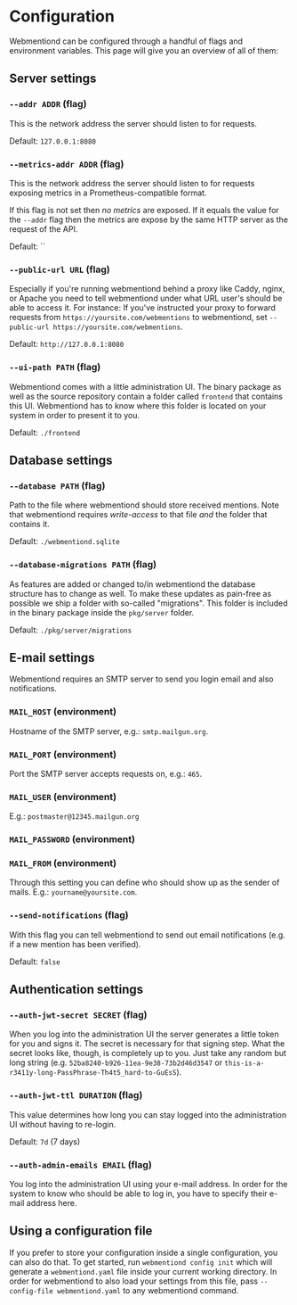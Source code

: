 # Configuration

Webmentiond can be configured through a handful of flags and environment
variables. This page will give you an overview of all of them:


## Server settings

### `--addr ADDR` (flag)

This is the network address the server should listen to for requests.

Default: `127.0.0.1:8080`

### `--metrics-addr ADDR` (flag)

This is the network address the server should listen to for requests exposing
metrics in a Prometheus-compatible format.

If this flag is not set then *no metrics* are exposed. If it equals the value
for the `--addr` flag then the metrics are expose by the same HTTP server as
the request of the API.

Default: ``


### `--public-url URL` (flag)

Especially if you're running webmentiond behind a proxy like Caddy, nginx, or
Apache you need to tell webmentiond under what URL user's should be able to
access it. For instance: If you've instructed your proxy to forward requests
from `https://yoursite.com/webmentions` to webmentiond, set `--public-url
https://yoursite.com/webmentions`.

Default: `http://127.0.0.1:8080`


### `--ui-path PATH` (flag)

Webmentiond comes with a little administration UI. The binary package as well
as the source repository contain a folder called `frontend` that contains this
UI. Webmentiond has to know where this folder is located on your system in
order to present it to you.

Default: `./frontend`


## Database settings

### `--database PATH` (flag)

Path to the file where webmentiond should store received mentions. Note that
webmentiond requires *write-access* to that file *and* the folder that contains
it.

Default: `./webmentiond.sqlite`


### `--database-migrations PATH` (flag)

As features are added or changed to/in webmentiond the database structure has
to change as well. To make these updates as pain-free as possible we ship a
folder with so-called "migrations". This folder is included in the binary
package inside the `pkg/server` folder.

Default: `./pkg/server/migrations`

## E-mail settings

Webmentiond requires an SMTP server to send you login email and also
notifications.

### `MAIL_HOST` (environment)

Hostname of the SMTP server, e.g.: `smtp.mailgun.org`.

### `MAIL_PORT` (environment)

Port the SMTP server accepts requests on, e.g.: `465`.

### `MAIL_USER` (environment)

E.g.: `postmaster@12345.mailgun.org`

### `MAIL_PASSWORD` (environment)
### `MAIL_FROM` (environment)

Through this setting you can define who should show up as the sender of mails.
E.g.: `yourname@yoursite.com`.

### `--send-notifications` (flag)

With this flag you can tell webmentiond to send out email notifications (e.g.
if a new mention has been verified).

Default: `false`


## Authentication settings

### `--auth-jwt-secret SECRET` (flag)

When you log into the administration UI the server generates a little token for
you and signs it. The secret is necessary for that signing step. What the
secret looks like, though, is completely up to you. Just take any random but
long string (e.g. `52ba8240-b926-11ea-9e38-73b2d46d3547` or
`this-is-a-r3411y-long-PassPhrase-Th4t5_hard-to-GuEsS`).

### `--auth-jwt-ttl DURATION` (flag)

This value determines how long you can stay logged into the administration UI
without having to re-login.

Default: `7d` (7 days)

### `--auth-admin-emails EMAIL` (flag)

You log into the administration UI using your e-mail address. In order for the
system to know who should be able to log in, you have to specify their e-mail
address here.


## Using a configuration file

If you prefer to store your configuration inside a single configuration, you
can also do that. To get started, run `webmentiond config init` which will
generate a `webmentiond.yaml` file inside your current working directory. In
order for webmentiond to also load your settings from this file, pass
`--config-file webmentiond.yaml` to any webmentiond command.
